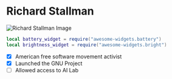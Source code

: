# Richard Stallman

![Richard Stallman Image](https://upload.wikimedia.org/wikipedia/commons/2/28/Richard_Stallman_at_LibrePlanet_2019.jpg)

```lua
local battery_widget = require("awesome-widgets.battery")
local brightness_widget = require("awesome-widgets.bright")
```

- [x] American free software movement activist
- [x] Launched the GNU Project
- [ ] Allowed access to AI Lab
